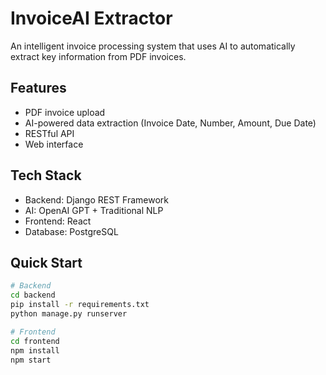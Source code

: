 # InvoiceAI Extractor

An intelligent invoice processing system that uses AI to automatically extract key information from PDF invoices.

## Features
- PDF invoice upload
- AI-powered data extraction (Invoice Date, Number, Amount, Due Date)
- RESTful API
- Web interface

## Tech Stack
- Backend: Django REST Framework
- AI: OpenAI GPT + Traditional NLP
- Frontend: React
- Database: PostgreSQL

## Quick Start
```bash
# Backend
cd backend
pip install -r requirements.txt
python manage.py runserver

# Frontend  
cd frontend
npm install
npm start